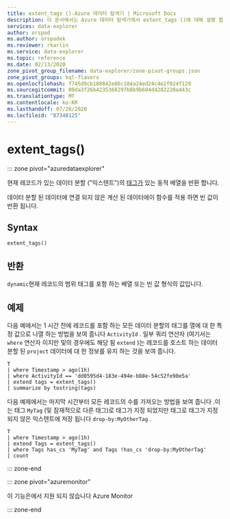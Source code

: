 ```yaml
---
title: extent_tags ()-Azure 데이터 탐색기 | Microsoft Docs
description: 이 문서에서는 Azure 데이터 탐색기에서 extent_tags ()에 대해 설명 합니다.
services: data-explorer
author: orspod
ms.author: orspodek
ms.reviewer: rkarlin
ms.service: data-explorer
ms.topic: reference
ms.date: 02/13/2020
zone_pivot_group_filename: data-explorer/zone-pivot-groups.json
zone_pivot_groups: kql-flavors
ms.openlocfilehash: f745d9cb180842e86c184a24ed24c4e2f024f129
ms.sourcegitcommit: 09da3f26b4235368297b8b9b604d4282228a443c
ms.translationtype: MT
ms.contentlocale: ko-KR
ms.lasthandoff: 07/28/2020
ms.locfileid: "87348125"
---
```

# <a name="extent_tags"></a>extent_tags()

::: zone pivot="azuredataexplorer"

현재 레코드가 있는 데이터 분할 ("익스텐트")의 [태그가](../management/extents-overview.md#extent-tagging) 있는 동적 배열을 반환 합니다. 

데이터 분할 된 데이터에 연결 되지 않은 계산 된 데이터에이 함수를 적용 하면 빈 값이 반환 됩니다.

## <a name="syntax"></a>Syntax

`extent_tags()`

## <a name="returns"></a>반환

`dynamic`현재 레코드의 범위 태그를 포함 하는 배열 또는 빈 값 형식의 값입니다.

## <a name="examples"></a>예제

다음 예에서는 1 시간 전에 레코드를 포함 하는 모든 데이터 분할의 태그를 열에 대 한 특정 값으로 나열 하는 방법을 보여 줍니다 `ActivityId` . 일부 쿼리 연산자 (여기서는 `where` 연산자 이지만 및의 경우에도 해당 됨 `extend` )는 레코드를 호스트 하는 데이터 분할 된 `project` 데이터에 대 한 정보를 유지 하는 것을 보여 줍니다.

```kusto
T
| where Timestamp > ago(1h)
| where ActivityId == 'dd0595d4-183e-494e-b88e-54c52fe90e5a'
| extend tags = extent_tags()
| summarize by tostring(tags)
```

다음 예제에서는 마지막 시간부터 모든 레코드의 수를 가져오는 방법을 보여 줍니다 .이는 태그 `MyTag` (및 잠재적으로 다른 태그)로 태그가 지정 되었지만 태그로 태그가 지정 되지 않은 익스텐트에 저장 됩니다 `drop-by:MyOtherTag` .

```kusto
T
| where Timestamp > ago(1h)
| extend Tags = extent_tags()
| where Tags has_cs 'MyTag' and Tags !has_cs 'drop-by:MyOtherTag'
| count
```

::: zone-end

::: zone pivot="azuremonitor"

이 기능은에서 지원 되지 않습니다 Azure Monitor

::: zone-end
